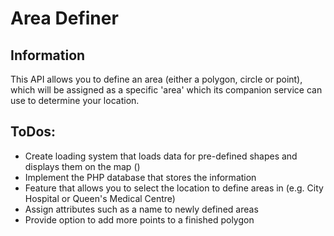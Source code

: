 Area Definer
============

Information
-----------
This API allows you to define an area (either a polygon, circle or point), which will be assigned as a specific 'area' which its companion service can use to determine your location.

ToDos:
------
*	Create loading system that loads data for pre-defined shapes and displays them on the map ()
*	Implement the PHP database that stores the information
*	Feature that allows you to select the location to define areas in (e.g. City Hospital or Queen's Medical Centre)
*	Assign attributes such as a name to newly defined areas
*	Provide option to add more points to a finished polygon